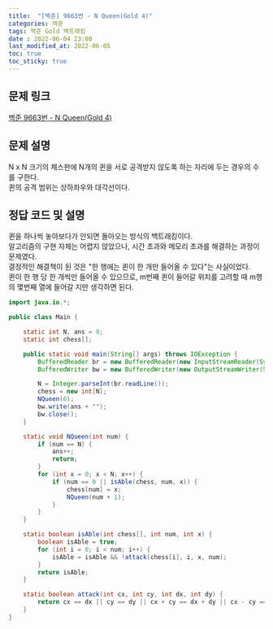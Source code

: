 ```yaml
---
title:  "[백준] 9663번 - N Queen(Gold 4)"
categories: 백준
tags: 백준 Gold 백트래킹
date : 2022-06-04 23:00
last_modified_at: 2022-06-05
toc: true
toc_sticky: true
---
```


## 문제 링크

[백준 9663번 - N Queen(Gold 4)](https://www.acmicpc.net/problem/9663)

## 문제 설명

N x N 크기의 체스판에 N개의 퀸을 서로 공격받지 않도록 하는 자리에 두는 경우의 수를 구한다.  
퀸의 공격 범위는 상하좌우와 대각선이다.

## 정답 코드 및 설명

퀸을 하나씩 놓아보다가 안되면 돌아오는 방식의 백트래킹이다.  
알고리즘의 구현 자체는 어렵지 않았으나, 시간 초과와 메모리 초과를 해결하는 과정이 문제였다.  
결정적인 해결책이 된 것은 "한 행에는 퀸이 한 개만 들어올 수 있다"는 사실이었다.  
퀸이 한 행 당 한 개씩만 들어올 수 있으므로, m번째 퀸이 들어갈 위치를 고려할 때 m행의 몇번째 열에 들어갈 지만 생각하면 된다.

```java
import java.io.*;

public class Main {

    static int N, ans = 0;
    static int chess[];

    public static void main(String[] args) throws IOException {
        BufferedReader br = new BufferedReader(new InputStreamReader(System.in));
        BufferedWriter bw = new BufferedWriter(new OutputStreamWriter(System.out));

        N = Integer.parseInt(br.readLine());
        chess = new int[N];
        NQueen(0);
        bw.write(ans + "");
        bw.close();
    }

    static void NQueen(int num) {
        if (num == N) {
            ans++;
            return;
        }
        for (int x = 0; x < N; x++) {
            if (num == 0 || isAble(chess, num, x)) {
                chess[num] = x;
                NQueen(num + 1);
            }
        }
    }

    static boolean isAble(int chess[], int num, int x) {
        boolean isAble = true;
        for (int i = 0; i < num; i++) {
            isAble = isAble && !attack(chess[i], i, x, num);
        }
        return isAble;
    }

    static boolean attack(int cx, int cy, int dx, int dy) {
        return cx == dx || cy == dy || cx + cy == dx + dy || cx - cy == dx - dy;
    }
}
```

